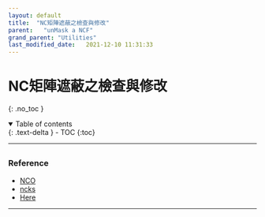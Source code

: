 ```yaml
---
layout: default
title:  "NC矩陣遮蔽之檢查與修改"
parent:   "unMask a NCF"
grand_parent: "Utilities"
last_modified_date:   2021-12-10 11:31:33
---
```

# NC矩陣遮蔽之檢查與修改
{: .no_toc }

<details open markdown="block">
  <summary>
    Table of contents
  </summary>
  {: .text-delta }
- TOC
{:toc}
</details>

---
##

### Reference
- [NCO](https://github.com/nco/nco)
- [ncks](https://linux.die.net/man/1/ncks)
- [Here](https://boostnote.io/shared/7566f2e7-f9aa-4a00-ba74-616ea8f72d25)
---
